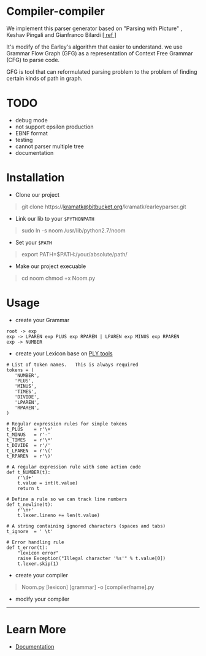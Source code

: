 # Compiler-compiler #

We implement this parser generator based on "Parsing with Picture" , Keshav Pingali and Gianfranco Bilardi
[[ ref ]](http://apps.cs.utexas.edu/tech_reports/reports/tr/TR-2102.pdf)

It's modify of the Earley's algorithm that easier to understand. we use Grammar Flow Graph (GFG) as a representation of Context Free Grammar (CFG) to parse code.

GFG is tool that can reformulated parsing problem to the problem of finding certain kinds of path in graph.


# TODO #
* debug mode
* not support epsilon production
* EBNF format
* testing 
* cannot parser multiple tree
* documentation

# Installation #
* Clone our project
> git clone https://kramatk@bitbucket.org/kramatk/earleyparser.git

* Link our lib to your `$PYTHONPATH`
> sudo ln -s noom /usr/lib/python2.7/noom

* Set your `$PATH`
> export PATH=$PATH:/your/absolute/path/

* Make our project execuable
>cd noom
>chmod +x Noom.py

# Usage #
* create your Grammar 

``````````````````
root -> exp
exp -> LPAREN exp PLUS exp RPAREN | LPAREN exp MINUS exp RPAREN
exp -> NUMBER

``````````````````
* create your Lexicon base on [PLY tools](http://www.dabeaz.com/ply/ply.html)

``````````````````
# List of token names.   This is always required
tokens = (
   'NUMBER',
   'PLUS',
   'MINUS',
   'TIMES',
   'DIVIDE',
   'LPAREN',
   'RPAREN',
)

# Regular expression rules for simple tokens
t_PLUS    = r'\+'
t_MINUS   = r'-'
t_TIMES   = r'\*'
t_DIVIDE  = r'/'
t_LPAREN  = r'\('
t_RPAREN  = r'\)'

# A regular expression rule with some action code
def t_NUMBER(t):
    r'\d+'
    t.value = int(t.value)    
    return t

# Define a rule so we can track line numbers
def t_newline(t):
    r'\n+'
    t.lexer.lineno += len(t.value)

# A string containing ignored characters (spaces and tabs)
t_ignore  = ' \t'

# Error handling rule
def t_error(t):
    "lexicon error"    
    raise Exception("Illegal character '%s'" % t.value[0])     
    t.lexer.skip(1)

``````````````````
* create your compiler
> Noom.py [lexicon] [grammar] -o [compiler/name].py


* modify your compiler 

--------------------------


# Learn More #

* [Documentation](http://www.noom.curve.in.th)
